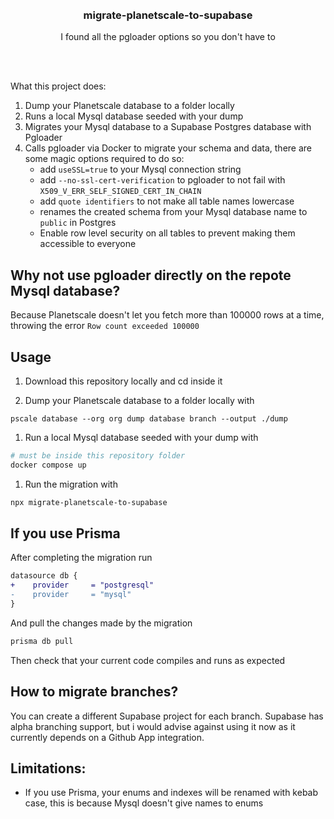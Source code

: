<div align='center'>
    <br/>
    <br/>
    <h3>migrate-planetscale-to-supabase</h3>
    <p>I found all the pgloader options so you don't have to</p>
    <br/>
    <br/>

</div>

What this project does:

1. Dump your Planetscale database to a folder locally
1. Runs a local Mysql database seeded with your dump
1. Migrates your Mysql database to a Supabase Postgres database with Pgloader
1. Calls pgloader via Docker to migrate your schema and data, there are some magic options required to do so:
    - add `useSSL=true` to your Mysql connection string
    - add `--no-ssl-cert-verification` to pgloader to not fail with `X509_V_ERR_SELF_SIGNED_CERT_IN_CHAIN`
    - add `quote identifiers` to not make all table names lowercase
    - renames the created schema from your Mysql database name to `public` in Postgres
    - Enable row level security on all tables to prevent making them accessible to everyone

## Why not use pgloader directly on the repote Mysql database?

Because Planetscale doesn't let you fetch more than 100000 rows at a time, throwing the error `Row count exceeded 100000`

## Usage

1. Download this repository locally and cd inside it

1. Dump your Planetscale database to a folder locally with

```
pscale database --org org dump database branch --output ./dump
```

1. Run a local Mysql database seeded with your dump with

```sh
# must be inside this repository folder
docker compose up
```

1. Run the migration with

```sh
npx migrate-planetscale-to-supabase
```

## If you use Prisma

After completing the migration run

```diff
datasource db {
+    provider     = "postgresql"
-    provider     = "mysql"
}
```

And pull the changes made by the migration

```sh
prisma db pull
```

Then check that your current code compiles and runs as expected

## How to migrate branches?

You can create a different Supabase project for each branch. Supabase has alpha branching support, but i would advise against using it now as it currently depends on a Github App integration.

## Limitations:

-   If you use Prisma, your enums and indexes will be renamed with kebab case, this is because Mysql doesn't give names to enums
